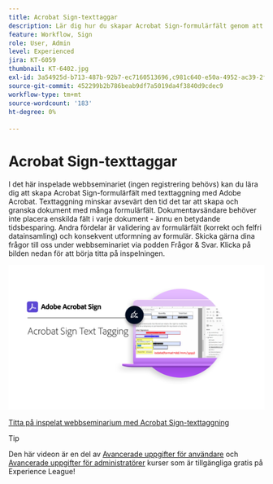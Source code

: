 ```yaml
---
title: Acrobat Sign-texttaggar
description: Lär dig hur du skapar Acrobat Sign-formulärfält genom att texttagga med Adobe Acrobat
feature: Workflow, Sign
role: User, Admin
level: Experienced
jira: KT-6059
thumbnail: KT-6402.jpg
exl-id: 3a54925d-b713-487b-92b7-ec7160513696,c981c640-e50a-4952-ac39-2f90d6d0cf08
source-git-commit: 452299b2b786beab9df7a5019da4f3840d9cdec9
workflow-type: tm+mt
source-wordcount: '183'
ht-degree: 0%

---
```


# Acrobat Sign-texttaggar

I det här inspelade webbseminariet (ingen registrering behövs) kan du lära dig att skapa Acrobat Sign-formulärfält med texttaggning med Adobe Acrobat. Texttaggning minskar avsevärt den tid det tar att skapa och granska dokument med många formulärfält. Dokumentavsändare behöver inte placera enskilda fält i varje dokument - ännu en betydande tidsbesparing. Andra fördelar är validering av formulärfält (korrekt och felfri datainsamling) och konsekvent utformning av formulär. Skicka gärna dina frågor till oss under webbseminariet via podden Frågor &amp; Svar. Klicka på bilden nedan för att börja titta på inspelningen.

[![Titta på session](../assets/Text-Tagging.png)](https://event.on24.com/wcc/r/2338276/415BE4603F60A61A546C0A91528B444F)

[Titta på inspelat webbseminarium med Acrobat Sign-texttaggning](https://event.on24.com/wcc/r/2338276/415BE4603F60A61A546C0A91528B444F)

>[!TIP]
>
>Den här videon är en del av [Avancerade uppgifter för användare](https://experienceleague.adobe.com/?recommended=Sign-U-1-2020.3) och [Avancerade uppgifter för administratörer](https://experienceleague.adobe.com/?recommended=Sign-A-1-2020.1) kurser som är tillgängliga gratis på Experience League!
